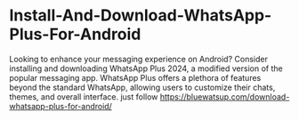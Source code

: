 # Install-And-Download-WhatsApp-Plus-For-Android
Looking to enhance your messaging experience on Android? Consider installing and downloading WhatsApp Plus 2024, a modified version of the popular messaging app. WhatsApp Plus offers a plethora of features beyond the standard WhatsApp, allowing users to customize their chats, themes, and overall interface. just follow 
https://bluewatsup.com/download-whatsapp-plus-for-android/
